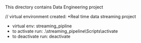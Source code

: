 This directory contains Data Engineering project

// virtual environment created:
*Real time data streaming project
- virtual env: streaming_pipline
- to activate run: .\streaming_pipeline\Scripts\activate
- to deactivate run: deactivate
